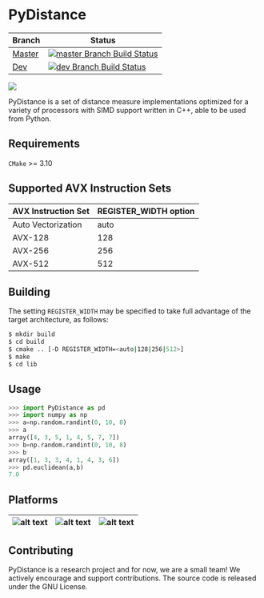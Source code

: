 # PyDistance 

| Branch |Status|
|--------|------------|
| [Master](https://github.com/hpc-fci-mackenzie/PyDistance/) |[![master Branch Build Status](https://travis-ci.org/hpc-fci-mackenzie/PyDistance.svg?branch=master)](https://travis-ci.org/hpc-fci-mackenzie/PyDistance)|
| [Dev](https://github.com/hpc-fci-mackenzie/PyDistance/tree/dev)    |[![dev Branch Build Status](https://travis-ci.org/hpc-fci-mackenzie/PyDistance.svg?branch=dev)](https://travis-ci.org/hpc-fci-mackenzie/PyDistance)|

[![](https://img.shields.io/badge/Made%20with-C++-pink.svg?style=flat)]()

PyDistance is a set of distance measure implementations optimized for a variety of processors with SIMD support written in C++, able to be used from Python.

## Requirements

`CMake` >= 3.10

## Supported AVX Instruction Sets

| AVX Instruction Set |REGISTER_WIDTH option|
|--------|------------|
|Auto Vectorization |auto|
|AVX-128 |128|
|AVX-256 |256|
|AVX-512 |512|

## Building

The setting `REGISTER_WIDTH` may be specified to take full advantage of the target architecture, as follows:

``` bash
$ mkdir build 
$ cd build
$ cmake .. [-D REGISTER_WIDTH=<auto|128|256|512>]
$ make
$ cd lib
```

<!-- ## Features -->

## Usage

``` python
>>> import PyDistance as pd
>>> import numpy as np
>>> a=np.random.randint(0, 10, 8)
>>> a
array([4, 3, 5, 1, 4, 5, 7, 7])
>>> b=np.random.randint(0, 10, 8)
>>> b
array([1, 3, 3, 4, 1, 4, 3, 6])
>>> pd.euclidean(a,b)
7.0
```

## Platforms
|![alt text](https://img.icons8.com/ios/24/000000/linux.png)|![alt text](https://img.icons8.com/material/24/000000/mac-os.png)|![alt text](https://img.icons8.com/material/24/000000/windows-logo.png)|
|-|-|-|

## Contributing
PyDistance is a research project and for now, we are a small team! 
We actively encourage and support contributions. 
The source code is released under the GNU License.

